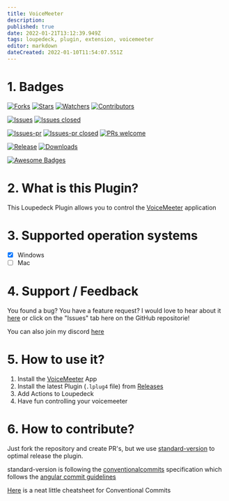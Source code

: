 ```yaml
---
title: VoiceMeeter
description: 
published: true
date: 2022-01-21T13:12:39.949Z
tags: loupedeck, plugin, extension, voicemeeter
editor: markdown
dateCreated: 2022-01-10T11:54:07.551Z
---
```


# 1. Badges
[![Forks](https://img.shields.io/github/forks/XeroxDev/Loupedeck-plugin-VoiceMeeter?color=blue&style=for-the-badge)](https://github.com/XeroxDev/Loupedeck-plugin-VoiceMeeter/network/members) [![Stars](https://img.shields.io/github/stars/XeroxDev/Loupedeck-plugin-VoiceMeeter?color=yellow&style=for-the-badge)](https://github.com/XeroxDev/Loupedeck-plugin-VoiceMeeter/stargazers) [![Watchers](https://img.shields.io/github/watchers/XeroxDev/Loupedeck-plugin-VoiceMeeter?color=lightgray&style=for-the-badge)](https://github.com/XeroxDev/Loupedeck-plugin-VoiceMeeter/watchers) [![Contributors](https://img.shields.io/github/contributors/XeroxDev/Loupedeck-plugin-VoiceMeeter?color=green&style=for-the-badge)](https://github.com/XeroxDev/Loupedeck-plugin-VoiceMeeter/graphs/contributors)

[![Issues](https://img.shields.io/github/issues/XeroxDev/Loupedeck-plugin-VoiceMeeter?color=yellow&style=for-the-badge)](https://github.com/XeroxDev/Loupedeck-plugin-VoiceMeeter/issues) [![Issues closed](https://img.shields.io/github/issues-closed/XeroxDev/Loupedeck-plugin-VoiceMeeter?color=yellow&style=for-the-badge)](https://github.com/XeroxDev/Loupedeck-plugin-VoiceMeeter/issues?q=is%3Aissue+is%3Aclosed)

[![Issues-pr](https://img.shields.io/github/issues-pr/XeroxDev/Loupedeck-plugin-VoiceMeeter?color=yellow&style=for-the-badge)](https://github.com/XeroxDev/Loupedeck-plugin-VoiceMeeter/pulls) [![Issues-pr closed](https://img.shields.io/github/issues-pr-closed/XeroxDev/Loupedeck-plugin-VoiceMeeter?color=yellow&style=for-the-badge)](https://github.com/XeroxDev/Loupedeck-plugin-VoiceMeeter/pulls?q=is%3Apr+is%3Aclosed) [![PRs welcome](https://img.shields.io/badge/PRs-welcome-brightgreen.svg?style=for-the-badge)](https://github.com/XeroxDev/Loupedeck-plugin-VoiceMeeter/compare)

<!-- [![Build](https://img.shields.io/github/workflow/status/XeroxDev/Loupedeck-plugin-VoiceMeeter/CI-CD?style=for-the-badge)](https://github.com/XeroxDev/Loupedeck-plugin-VoiceMeeter/actions?query=workflow%3A%22CI-CD%22) -->
[![Release](https://img.shields.io/github/release/XeroxDev/Loupedeck-plugin-VoiceMeeter?color=black&style=for-the-badge)](https://github.com/XeroxDev/Loupedeck-plugin-VoiceMeeter/releases) [![Downloads](https://img.shields.io/github/downloads/XeroxDev/Loupedeck-plugin-VoiceMeeter/total.svg?color=cyan&style=for-the-badge&logo=github)]()

[![Awesome Badges](https://img.shields.io/badge/badges-awesome-green?style=for-the-badge)](https://shields.io)

# 2. What is this Plugin?
This Loupedeck Plugin allows you to control the [VoiceMeeter](https://voicemeeter.com) application

# 3. Supported operation systems
- [X] Windows
- [ ] Mac

# 4. Support / Feedback
You found a bug? You have a feature request? I would love to hear about it [here](https://github.com/XeroxDev/Loupedeck-plugin-VoiceMeeter/issues/new/choose) or click on the "Issues" tab here on the GitHub repositorie!

You can also join my discord [here](https://s.tswi.me/discord)

# 5. How to use it?

1. Install the [VoiceMeeter](https://voicemeeter.com) App
2. Install the latest Plugin (`.lplug4` file) from [Releases](https://github.com/XeroxDev/Loupedeck-plugin-VoiceMeeter/releases)
3. Add Actions to Loupedeck
4. Have fun controlling your voicemeeter

# 6. How to contribute?

Just fork the repository and create PR's, but we use [standard-version](https://github.com/conventional-changelog/standard-version) to optimal release the plugin.

standard-version is following the [conventionalcommits](https://www.conventionalcommits.org) specification which follows the [angular commit guidelines](https://github.com/angular/angular/blob/22b96b9/CONTRIBUTING.md#-commit-message-guidelines)

[Here](https://kapeli.com/cheat_sheets/Conventional_Commits.docset/Contents/Resources/Documents/index) is a neat little cheatsheet for Conventional Commits
